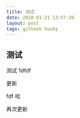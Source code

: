 ```yaml
---
title: 测试
date: 2020-01-21 13:57:20
layout: post
tags: githook husky
---
```


## 测试

测试 1dfdf

更新

fdf 哈

再次更新
